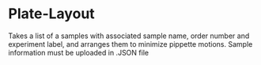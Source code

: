 # Plate-Layout
Takes a list of a samples with associated sample name, order number and experiment label, and arranges them to minimize pippette motions.
Sample information must be uploaded in .JSON file
